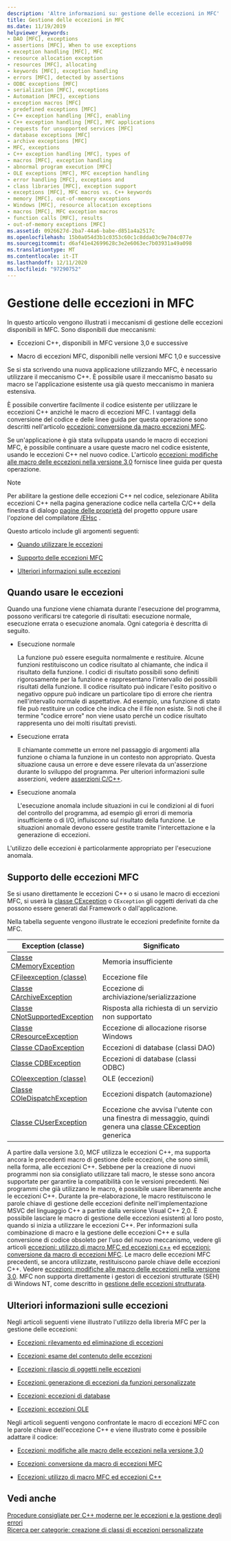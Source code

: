 ```yaml
---
description: 'Altre informazioni su: gestione delle eccezioni in MFC'
title: Gestione delle eccezioni in MFC
ms.date: 11/19/2019
helpviewer_keywords:
- DAO [MFC], exceptions
- assertions [MFC], When to use exceptions
- exception handling [MFC], MFC
- resource allocation exception
- resources [MFC], allocating
- keywords [MFC], exception handling
- errors [MFC], detected by assertions
- ODBC exceptions [MFC]
- serialization [MFC], exceptions
- Automation [MFC], exceptions
- exception macros [MFC]
- predefined exceptions [MFC]
- C++ exception handling [MFC], enabling
- C++ exception handling [MFC], MFC applications
- requests for unsupported services [MFC]
- database exceptions [MFC]
- archive exceptions [MFC]
- MFC, exceptions
- C++ exception handling [MFC], types of
- macros [MFC], exception handling
- abnormal program execution [MFC]
- OLE exceptions [MFC], MFC exception handling
- error handling [MFC], exceptions and
- class libraries [MFC], exception support
- exceptions [MFC], MFC macros vs. C++ keywords
- memory [MFC], out-of-memory exceptions
- Windows [MFC], resource allocation exceptions
- macros [MFC], MFC exception macros
- function calls [MFC], results
- out-of-memory exceptions [MFC]
ms.assetid: 0926627d-2ba7-44a6-babe-d851a4a2517c
ms.openlocfilehash: 15b0a054d3b1c0353c60c1c8dda03c9e704c077e
ms.sourcegitcommit: d6af41e42699628c3e2e6063ec7b03931a49a098
ms.translationtype: MT
ms.contentlocale: it-IT
ms.lasthandoff: 12/11/2020
ms.locfileid: "97290752"
---
```

# <a name="exception-handling-in-mfc"></a>Gestione delle eccezioni in MFC

In questo articolo vengono illustrati i meccanismi di gestione delle eccezioni disponibili in MFC. Sono disponibili due meccanismi:

- Eccezioni C++, disponibili in MFC versione 3,0 e successive

- Macro di eccezioni MFC, disponibili nelle versioni MFC 1,0 e successive

Se si sta scrivendo una nuova applicazione utilizzando MFC, è necessario utilizzare il meccanismo C++. È possibile usare il meccanismo basato su macro se l'applicazione esistente usa già questo meccanismo in maniera estensiva.

È possibile convertire facilmente il codice esistente per utilizzare le eccezioni C++ anziché le macro di eccezioni MFC. I vantaggi della conversione del codice e delle linee guida per questa operazione sono descritti nell'articolo [eccezioni: conversione da macro eccezioni MFC](exceptions-converting-from-mfc-exception-macros.md).

Se un'applicazione è già stata sviluppata usando le macro di eccezioni MFC, è possibile continuare a usare queste macro nel codice esistente, usando le eccezioni C++ nel nuovo codice. L'articolo [eccezioni: modifiche alle macro delle eccezioni nella versione 3,0](exceptions-changes-to-exception-macros-in-version-3-0.md) fornisce linee guida per questa operazione.

> [!NOTE]
> Per abilitare la gestione delle eccezioni C++ nel codice, selezionare Abilita eccezioni C++ nella pagina generazione codice nella cartella C/C++ della finestra di dialogo [pagine delle proprietà](../build/reference/property-pages-visual-cpp.md) del progetto oppure usare l'opzione del compilatore [/EHsc](../build/reference/eh-exception-handling-model.md) .

Questo articolo include gli argomenti seguenti:

- [Quando utilizzare le eccezioni](#_core_when_to_use_exceptions)

- [Supporto delle eccezioni MFC](#_core_mfc_exception_support)

- [Ulteriori informazioni sulle eccezioni](#_core_further_reading_about_exceptions)

## <a name="when-to-use-exceptions"></a><a name="_core_when_to_use_exceptions"></a> Quando usare le eccezioni

Quando una funzione viene chiamata durante l'esecuzione del programma, possono verificarsi tre categorie di risultati: esecuzione normale, esecuzione errata o esecuzione anomala. Ogni categoria è descritta di seguito.

- Esecuzione normale

   La funzione può essere eseguita normalmente e restituire. Alcune funzioni restituiscono un codice risultato al chiamante, che indica il risultato della funzione. I codici di risultato possibili sono definiti rigorosamente per la funzione e rappresentano l'intervallo dei possibili risultati della funzione. Il codice risultato può indicare l'esito positivo o negativo oppure può indicare un particolare tipo di errore che rientra nell'intervallo normale di aspettative. Ad esempio, una funzione di stato file può restituire un codice che indica che il file non esiste. Si noti che il termine "codice errore" non viene usato perché un codice risultato rappresenta uno dei molti risultati previsti.

- Esecuzione errata

   Il chiamante commette un errore nel passaggio di argomenti alla funzione o chiama la funzione in un contesto non appropriato. Questa situazione causa un errore e deve essere rilevata da un'asserzione durante lo sviluppo del programma. Per ulteriori informazioni sulle asserzioni, vedere [asserzioni C/C++](/visualstudio/debugger/c-cpp-assertions).

- Esecuzione anomala

   L'esecuzione anomala include situazioni in cui le condizioni al di fuori del controllo del programma, ad esempio gli errori di memoria insufficiente o di I/O, influiscono sul risultato della funzione. Le situazioni anomale devono essere gestite tramite l'intercettazione e la generazione di eccezioni.

L'utilizzo delle eccezioni è particolarmente appropriato per l'esecuzione anomala.

## <a name="mfc-exception-support"></a><a name="_core_mfc_exception_support"></a> Supporto delle eccezioni MFC

Se si usano direttamente le eccezioni C++ o si usano le macro di eccezioni MFC, si userà la [classe CException](reference/cexception-class.md) o `CException` gli oggetti derivati da che possono essere generati dal Framework o dall'applicazione.

Nella tabella seguente vengono illustrate le eccezioni predefinite fornite da MFC.

|Exception (classe)|Significato|
|---------------------|-------------|
|[Classe CMemoryException](reference/cmemoryexception-class.md)|Memoria insufficiente|
|[CFileexception (classe)](reference/cfileexception-class.md)|Eccezione file|
|[Classe CArchiveException](reference/carchiveexception-class.md)|Eccezione di archiviazione/serializzazione|
|[Classe CNotSupportedException](reference/cnotsupportedexception-class.md)|Risposta alla richiesta di un servizio non supportato|
|[Classe CResourceException](reference/cresourceexception-class.md)|Eccezione di allocazione risorse Windows|
|[Classe CDaoException](reference/cdaoexception-class.md)|Eccezioni di database (classi DAO)|
|[Classe CDBException](reference/cdbexception-class.md)|Eccezioni di database (classi ODBC)|
|[COleexception (classe)](reference/coleexception-class.md)|OLE (eccezioni)|
|[Classe COleDispatchException](reference/coledispatchexception-class.md)|Eccezioni dispatch (automazione)|
|[Classe CUserException](reference/cuserexception-class.md)|Eccezione che avvisa l'utente con una finestra di messaggio, quindi genera una [classe CException](reference/cexception-class.md) generica|

A partire dalla versione 3.0, MCF utilizza le eccezioni C++, ma supporta ancora le precedenti macro di gestione delle eccezioni, che sono simili, nella forma, alle eccezioni C++. Sebbene per la creazione di nuovi programmi non sia consigliato utilizzare tali macro, le stesse sono ancora supportate per garantire la compatibilità con le versioni precedenti. Nei programmi che già utilizzano le macro, è possibile usare liberamente anche le eccezioni C++. Durante la pre-elaborazione, le macro restituiscono le parole chiave di gestione delle eccezioni definite nell'implementazione MSVC del linguaggio C++ a partire dalla versione Visual C++ 2,0. È possibile lasciare le macro di gestione delle eccezioni esistenti al loro posto, quando si inizia a utilizzare le eccezioni C++. Per informazioni sulla combinazione di macro e la gestione delle eccezioni C++ e sulla conversione di codice obsoleto per l'uso del nuovo meccanismo, vedere gli articoli [eccezioni: utilizzo di macro MFC ed eccezioni c++](exceptions-using-mfc-macros-and-cpp-exceptions.md) ed [eccezioni: conversione da macro di eccezioni MFC](exceptions-converting-from-mfc-exception-macros.md). Le macro delle eccezioni MFC precedenti, se ancora utilizzate, restituiscono parole chiave delle eccezioni C++. Vedere [eccezioni: modifiche alle macro delle eccezioni nella versione 3,0](exceptions-changes-to-exception-macros-in-version-3-0.md). MFC non supporta direttamente i gestori di eccezioni strutturate (SEH) di Windows NT, come descritto in [gestione delle eccezioni strutturata](/windows/win32/debug/structured-exception-handling).

## <a name="further-reading-about-exceptions"></a><a name="_core_further_reading_about_exceptions"></a> Ulteriori informazioni sulle eccezioni

Negli articoli seguenti viene illustrato l'utilizzo della libreria MFC per la gestione delle eccezioni:

- [Eccezioni: rilevamento ed eliminazione di eccezioni](exceptions-catching-and-deleting-exceptions.md)

- [Eccezioni: esame del contenuto delle eccezioni](exceptions-examining-exception-contents.md)

- [Eccezioni: rilascio di oggetti nelle eccezioni](exceptions-freeing-objects-in-exceptions.md)

- [Eccezioni: generazione di eccezioni da funzioni personalizzate](exceptions-throwing-exceptions-from-your-own-functions.md)

- [Eccezioni: eccezioni di database](exceptions-database-exceptions.md)

- [Eccezioni: eccezioni OLE](exceptions-ole-exceptions.md)

Negli articoli seguenti vengono confrontate le macro di eccezioni MFC con le parole chiave dell'eccezione C++ e viene illustrato come è possibile adattare il codice:

- [Eccezioni: modifiche alle macro delle eccezioni nella versione 3,0](exceptions-changes-to-exception-macros-in-version-3-0.md)

- [Eccezioni: conversione da macro di eccezioni MFC](exceptions-converting-from-mfc-exception-macros.md)

- [Eccezioni: utilizzo di macro MFC ed eccezioni C++](exceptions-using-mfc-macros-and-cpp-exceptions.md)

## <a name="see-also"></a>Vedi anche

[Procedure consigliate per C++ moderne per le eccezioni e la gestione degli errori](../cpp/errors-and-exception-handling-modern-cpp.md)<br/>
[Ricerca per categorie: creazione di classi di eccezioni personalizzate](https://go.microsoft.com/fwlink/p/?linkid=128045)
